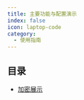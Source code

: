 ```yaml
---
title: 主要功能与配置演示
index: false
icon: laptop-code
category:
  - 使用指南
---
```


## 目录
- [加密展示](encrypt.md)
